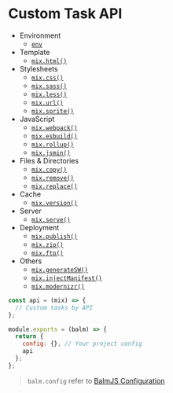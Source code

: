 # Custom Task API

- Environment
  - [`env`](environment.html#mix-env)
- Template
  - [`mix.html()`](template.html#mix-html)
- Stylesheets
  - [`mix.css()`](styles.html#mix-css)
  - [`mix.sass()`](styles.html#mix-sass)
  - [`mix.less()`](styles.html#mix-less)
  - [`mix.url()`](styles.html#mix-url)
  - [`mix.sprite()`](styles.html#mix-sprite)
- JavaScript
  - [`mix.webpack()`](scripts.html#mix-webpack)
  - [`mix.esbuild()`](scripts.html#mix-esbuild)
  - [`mix.rollup()`](scripts.html#mix-rollup)
  - [`mix.jsmin()`](scripts.html#mix-jsmin)
- Files & Directories
  - [`mix.copy()`](files.html#mix-copy)
  - [`mix.remove()`](files.html#mix-remove)
  - [`mix.replace()`](files.html#mix-replace)
- Cache
  - [`mix.version()`](cache.html#mix-version)
- Server
  - [`mix.serve()`](server.html#mix-serve)
- Deployment
  - [`mix.publish()`](deployment.html#mix-publish)
  - [`mix.zip()`](deployment.html#mix-zip)
  - [`mix.ftp()`](deployment.html#mix-ftp)
- Others
  - [`mix.generateSW()`](others.html#mix-generatesw)
  - [`mix.injectManifest()`](others.html#mix-injectmanifest)
  - [`mix.modernizr()`](others.html#mix-modernizr)

```js
const api = (mix) => {
  // Custom tasks by API
};

module.exports = (balm) => {
  return {
    config: {}, // Your project config
    api
  };
};
```

> `balm.config` refer to [BalmJS Configuration](../config/)
